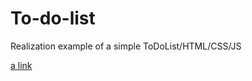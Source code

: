 # To-do-list
Realization example of a simple ToDoList/HTML/CSS/JS

[a link](https://igordzyubich.github.io/To-do-list/)